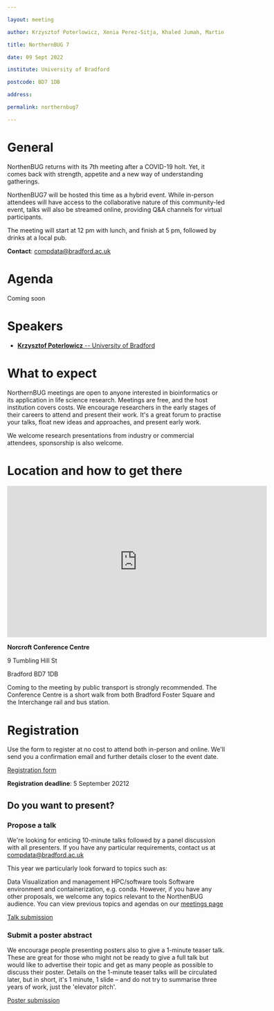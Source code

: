 ```yaml
---

layout: meeting

author: Krzysztof Poterlowicz, Xenia Perez-Sitja, Khaled Jumah, Martin Wolstencroft

title: NorthernBUG 7

date: 09 Sept 2022

institute: University of Bradford

postcode: BD7 1DB

address:

permalink: northernbug7

---
```


# General

NorthenBUG returns with its 7th meeting after a COVID-19 holt. Yet, it comes back with strength, appetite and a new way of understanding gatherings.

NorthenBUG7 will be hosted this time as a hybrid event. While in-person attendees will have access to the collaborative nature of this community-led event, talks will also be streamed online, providing Q&A channels for virtual participants.

The meeting will start at 12 pm with lunch, and finish at 5 pm, followed by drinks at a local pub.

**Contact**: compdata@bradford.ac.uk



# Agenda

Coming soon

<!--

| Time | Speaker | Presentation | Information |

|---------------|---------|--------------|-------------|

| 12:00-13:00 | All | Lunch | |

| 13:00-13:05 | Krzysztof Poterlowicz | Introduction | |

| 13:05-13:15 | | | |

| 13:15-13:30 | | | |

| 13:30-13:45 | | | |

| 13:45-14:00 | | | |

| 14:00-14:15 | | | |

| 14:15-14:30 | All |Session Discussion | |

| 14:30-15:30 | All | Coffee Break and Poster Session | |

| 15:30-15:45 | | | |

| 15:45-16:00 | | | |

| 16:00-16:30 | All |Closing Remarks and Discussion | |

| 16:30- | All | Drinks - Sunbridge Wells, Bradford | |

-->

# Speakers

<!--Add speakers here as this template -->

- [**Krzysztof Poterlowicz** -- University of Bradford](https://www.bradford.ac.uk/staff/KPoterlowicz1)



# What to expect

NorthernBUG meetings are open to anyone interested in bioinformatics or its application in life science research. Meetings are free, and the host institution covers costs. We encourage researchers in the early stages of their careers to attend and present their work. It's a great forum to practise your talks, float new ideas and approaches, and present early work.

We welcome research presentations from industry or commercial attendees, sponsorship is also welcome.



# Location and how to get there

<iframe src="https://www.google.com/maps/embed?pb=!1m18!1m12!1m3!1d2844.7825223944224!2d-1.7649352000000105!3d53.792291100000035!2m3!1f0!2f0!3f0!3m2!1i1024!2i768!4f13.1!3m3!1m2!1s0x487be6b45701fa61%3A0x24e69d65bf14dcbd!2s9%20Tumbling%20Hill%20St%2C%20Bradford%20BD7%201DB!5e1!3m2!1sen!2suk!4v1656680515875!5m2!1sen!2suk" width="600" height="350" frameborder="0" style="border:0" allowfullscreen></iframe>

**Norcroft Conference Centre**

9 Tumbling Hill St

Bradford BD7 1DB

Coming to the meeting by public transport is strongly recommended. The Conference Centre is a short walk from both Bradford Foster Square and the Interchange rail and bus station.



# Registration


Use the form to register at no cost to attend both in-person and online. We'll send you a confirmation email and further details closer to the event date.

[Registration form](https://forms.clickup.com/20526645/f/kjdhn-4408/CKSR1UQII08ERURNX3)

**Registration deadline**: 5 September 20212



## Do you want to present?



### Propose a talk

We're looking for enticing 10-minute talks followed by a panel discussion with all presenters. If you have any particular requirements, contact us at compdata@bradford.ac.uk

This year we particularly look forward to topics such as:

Data Visualization and management
HPC/software tools
Software environment and containerization, e.g. conda.
However, if you have any other proposals, we welcome any topics relevant to the NorthenBUG audience. You can view previous topics and agendas on our [meetings page](https://northernbug.github.io/meetings/)

[Talk submission](https://forms.clickup.com/20526645/f/kjdhn-4468/E0G0ODWGJJSF3L4NEJ)



### Submit a poster abstract

We encourage people presenting posters also to give a 1-minute teaser talk. These are great for those who might not be ready to give a full talk but would like to advertise their topic and get as many people as possible to discuss their poster. Details on the 1-minute teaser talks will be circulated later, but in short, it's 1 minute, 1 slide – and do not try to summarise three years of work, just the 'elevator pitch'.

[Poster submission](https://forms.clickup.com/20526645/f/kjdhn-4428/12UG6D31HMUQRH7DRZ)

